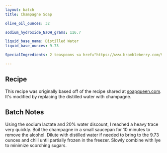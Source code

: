 ```yaml
---
layout: batch
title: Champagne Soap

olive_oil_ounces: 32

sodium_hydroxide_NaOH_grams: 116.7

liquid_base_name: Distilled Water
liquid_base_ounces: 9.73

SpecialIngredients: 2 teaspoons <a href="https://www.brambleberry.com/Sodium-Lactate-P5127.aspx">sodium lactate</a>, 4 teaspoons <a href="http://amzn.to/1mO8E4M">French green clay</a>, 1.6 oz. <a href="https://www.brambleberry.com/champagne-fragrance-oil-p4374.aspx">champagne fragrance oil</a>.

---
```


## Recipe
This recipe was originally based off of the recipe shared at [soapqueen.com](https://www.soapqueen.com/bath-and-body-tutorials/castile-cold-process-soap-tutorial/). It's modified by replacing the distilled water with champagne.

## Batch Notes
Using the sodium lactate and 20% water discount, I reached a heavy trace very quickly. Boil the champagne in a small saucepan for 10 minutes to remove the alcohol. Dilute with distilled water if needed to bring to the 9.73 ounces and chill until partially frozen in the freezer. Slowly combine with lye to minimize scorching sugars.